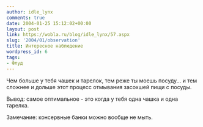```yaml
---
author: idle_lynx
comments: true
date: 2004-01-25 15:12:02+00:00
layout: post
link: https://wobla.ru/blog/idle_lynx/57.aspx
slug: '2004/01/observation'
title: Интересное наблюдение
wordpress_id: 6
tags:
- Флуд
---
```


Чем больше у тебя чашек и тарелок, тем реже ты моешь посуду... и тем сложнее и дольше этот процесс отмывания засохшей пищи с посуды.

Вывод: самое оптимальное - это когда у тебя одна чашка и одна тарелка.

Замечание: консервные банки можно вообще не мыть.

